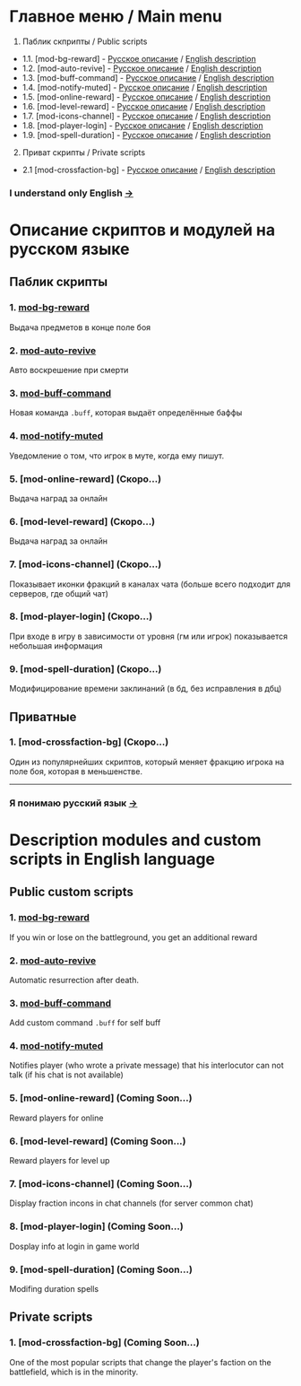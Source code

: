 # Главное меню / Main menu
1. Паблик скприпты / Public scripts
- 1.1. [mod-bg-reward] - [Русское описание](https://github.com/Winfidonarleyan/AzerothcoreScipts/blob/master/README.md#1-mod-bg-reward) / [English description](https://github.com/Winfidonarleyan/AzerothcoreScipts/blob/master/README.md#1-mod-bg-reward-1)
- 1.2. [mod-auto-revive] - [Русское описание](https://github.com/Winfidonarleyan/AzerothcoreScipts/blob/master/README.md#2-mod-auto-revive) / [English description](https://github.com/Winfidonarleyan/AzerothcoreScipts/blob/master/README.md#2-mod-auto-revive-1)
- 1.3. [mod-buff-command] - [Русское описание](https://github.com/Winfidonarleyan/AzerothcoreScipts/blob/master/README.md#3-mod-buff-command) / [English description](https://github.com/Winfidonarleyan/AzerothcoreScipts/blob/master/README.md#3-mod-buff-command-1)
- 1.4. [mod-notify-muted] - [Русское описание](https://github.com/Winfidonarleyan/AzerothcoreScipts/blob/master/README.md#4-mod-notify-muted) / [English description](https://github.com/Winfidonarleyan/AzerothcoreScipts/blob/master/README.md#4-mod-notify-muted-1)
- 1.5. [mod-online-reward] - [Русское описание](https://github.com/Winfidonarleyan/AzerothcoreScipts/blob/master/README.md#5-mod-online-reward-скоро) / [English description](https://github.com/Winfidonarleyan/AzerothcoreScipts/blob/master/README.md#5-mod-online-reward-coming-soon)
- 1.6. [mod-level-reward] - [Русское описание](https://github.com/Winfidonarleyan/AzerothcoreScipts/blob/master/README.md#6-mod-level-reward-скоро) / [English description](https://github.com/Winfidonarleyan/AzerothcoreScipts/blob/master/README.md#6-mod-level-reward-coming-soon)
- 1.7. [mod-icons-channel] - [Русское описание](https://github.com/Winfidonarleyan/AzerothcoreScipts/blob/master/README.md#7-mod-icons-channel-скоро) / [English description](https://github.com/Winfidonarleyan/AzerothcoreScipts/blob/master/README.md#7-mod-icons-channel-coming-soon)
- 1.8. [mod-player-login] - [Русское описание](https://github.com/Winfidonarleyan/AzerothcoreScipts/blob/master/README.md#8-mod-player-login-скоро) / [English description](https://github.com/Winfidonarleyan/AzerothcoreScipts/blob/master/README.md#8-mod-player-login-coming-soon)
- 1.9. [mod-spell-duration] - [Русское описание](https://github.com/Winfidonarleyan/AzerothcoreScipts/blob/master/README.md#9-mod-spell-duration-скоро) / [English description](https://github.com/Winfidonarleyan/AzerothcoreScipts/blob/master/README.md#8-mod-spell-duration-coming-soon)
2. Приват скрипты / Private scripts
- 2.1 [mod-crossfaction-bg] - [Русское описание](https://github.com/Winfidonarleyan/AzerothcoreScipts/blob/master/README.md#1-mod-crossfaction-bg) / [English description](https://github.com/Winfidonarleyan/AzerothcoreScipts/blob/master/README.md#1-mod-crossfaction-bg-coming-soon)

### I understand only English [->](https://github.com/Winfidonarleyan/AzerothcoreScipts/blob/master/README.md#description-modules-and-custom-scripts-n-english-language) 
# Описание скриптов и модулей на русском языке

## Паблик скрипты
### 1. [mod-bg-reward](https://github.com/azerothcore/mod-bg-reward)
Выдача предметов в конце поле боя

### 2. [mod-auto-revive](https://github.com/azerothcore/mod-auto-revive) 
Авто воскрешение при смерти

### 3. [mod-buff-command](https://github.com/azerothcore/mod-buff-command) 
Новая команда `.buff`, которая выдаёт определённые баффы

### 4. [mod-notify-muted](https://github.com/azerothcore/mod-notify-muted)
Уведомление о том, что игрок в муте, когда ему пишут.

### 5. [mod-online-reward] (Скоро...)
Выдача наград за онлайн

### 6. [mod-level-reward] (Скоро...)
Выдача наград за онлайн

### 7. [mod-icons-channel] (Скоро...)
Показывает иконки фракций в каналах чата (больше всего подходит для серверов, где общий чат)

### 8. [mod-player-login] (Скоро...)
При входе в игру в зависимости от уровня (гм или игрок) показывается небольшая информация

### 9. [mod-spell-duration] (Скоро...)
Модифицирование времени заклинаний (в бд, без исправления в дбц)

## Приватные

### 1. [mod-crossfaction-bg] (Скоро...)
Один из популярнейших скриптов, который меняет фракцию игрока на поле боя, которая в меньшенстве.

------
### Я понимаю русский язык [->](https://github.com/Winfidonarleyan/AzerothcoreScipts/blob/master/README.md#описание-скриптов-и-модулей-на-русском-языке)
# Description modules and custom scripts in English language

## Public custom scripts
### 1. [mod-bg-reward](https://github.com/azerothcore/mod-bg-reward)
If you win or lose on the battleground, you get an additional reward

### 2. [mod-auto-revive](https://github.com/azerothcore/mod-auto-revive) 
Automatic resurrection after death.

### 3. [mod-buff-command](https://github.com/azerothcore/mod-buff-command) 
Add custom command `.buff` for self buff

### 4. [mod-notify-muted](https://github.com/azerothcore/mod-notify-muted)
Notifies player (who wrote a private message) that his interlocutor can not talk (if his chat is not available)

### 5. [mod-online-reward] (Coming Soon...)
Reward players for online

### 6. [mod-level-reward] (Coming Soon...)
Reward players for level up

### 7. [mod-icons-channel] (Coming Soon...)
Display fraction incons in chat channels (for server common chat)

### 8. [mod-player-login] (Coming Soon...)
Dosplay info at login in game world

### 9. [mod-spell-duration] (Coming Soon...)
Modifing duration spells

## Private scripts

### 1. [mod-crossfaction-bg] (Coming Soon...)
One of the most popular scripts that change the player's faction on the battlefield, which is in the minority.
